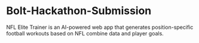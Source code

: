 # Bolt-Hackathon-Submission
NFL Elite Trainer is an AI-powered web app that generates position-specific football workouts based on NFL combine data and player goals.
